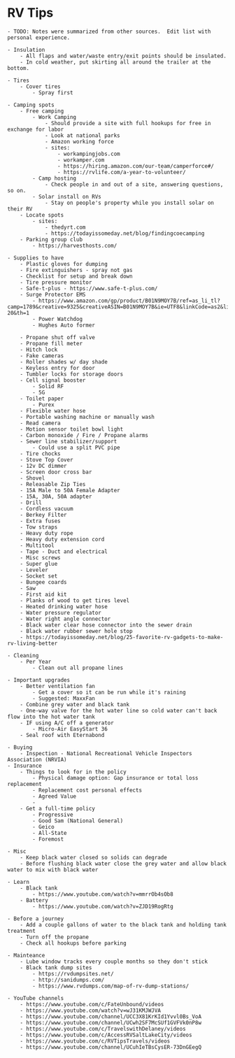 # RV Tips
	- TODO: Notes were summarized from other sources.  Edit list with personal experience.

	- Insulation
		- All flaps and water/waste entry/exit points should be insulated.
		- In cold weather, put skirting all around the trailer at the bottom.

	- Tires
		- Cover tires
			- Spray first

	- Camping spots
		- Free camping
			- Work Camping
				- Should provide a site with full hookups for free in exchange for labor
				- Look at national parks
				- Amazon working force
				- sites:
					- workampingjobs.com
					- workamper.com
					- https://hiring.amazon.com/our-team/camperforce#/
					- https://rvlife.com/a-year-to-volunteer/
			- Camp hosting
				- Check people in and out of a site, answering questions, so on.
			- Solar install on RVs
				- Stay on people's property while you install solar on their RV
		- Locate spots
			- sites:
				- thedyrt.com
				- https://todayissomeday.net/blog/findingcoecamping
		- Parking group club
			- https://harvesthosts.com/

	- Supplies to have
		- Plastic gloves for dumping
		- Fire extinguishers - spray not gas
		- Checklist for setup and break down
		- Tire pressure monitor
		- Safe-t-plus - https://www.safe-t-plus.com/
		- Surge Protector EMS
			- https://www.amazon.com/gp/product/B01N9MOY7B/ref=as_li_tl?camp=1789&creative=9325&creativeASIN=B01N9MOY7B&ie=UTF8&linkCode=as2&linkId=b78a15b86a086b7c8c2ca182f0838a0e&tag=youmeandtherv-20&th=1
			- Power Watchdog
			- Hughes Auto former

		- Propane shut off valve
		- Propane fill meter
		- Hitch lock
		- Fake cameras
		- Roller shades w/ day shade
		- Keyless entry for door
		- Tumbler locks for storage doors
		- Cell signal booster
			- Solid RF
			- 5G
		- Toilet paper
			- Purex
		- Flexible water hose
		- Portable washing machine or manually wash
		- Read camera
		- Motion sensor toilet bowl light
		- Carbon monoxide / Fire / Propane alarms
		- Sewer line stabilizer/support
			- Could use a split PVC pipe
		- Tire chocks
		- Stove Top Cover
		- 12v DC dimmer
		- Screen door cross bar
		- Shovel
		- Releasable Zip Ties
		- 15A Male to 50A Female Adapter
		- 15A, 30A, 50A adapter
		- Drill
		- Cordless vacuum
		- Berkey Filter
		- Extra fuses
		- Tow straps
		- Heavy duty rope
		- Heavy duty extension cord
		- Multitool
		- Tape - Duct and electrical
		- Misc screws
		- Super glue
		- Leveler
		- Socket set
		- Bungee coards
		- Saw
		- First aid kit
		- Planks of wood to get tires level
		- Heated drinking water hose
		- Water pressure regulator
		- Water right angle connector
		- Black water clear hose connector into the sewer drain
		- Black water rubber sewer hole stop
		- https://todayissomeday.net/blog/25-favorite-rv-gadgets-to-make-rv-living-better

	- Cleaning
		- Per Year
			- Clean out all propane lines

	- Important upgrades
		- Better ventilation fan
			- Get a cover so it can be run while it's raining
			- Suggested: MaxxFan
		- Combine grey water and black tank
		- One-way valve for the hot water line so cold water can't back flow into the hot water tank
		- IF using A/C off a generator
			- Micro-Air EasyStart 36
		- Seal roof with Eternabond

	- Buying
		- Inspection - National Recreational Vehicle Inspectors Association (NRVIA)
	- Insurance
		- Things to look for in the policy
			- Physical damage option: Gap insurance or total loss replacement
			- Replacement cost personal effects
			- Agreed Value
			- 
		- Get a full-time policy
			- Progressive
			- Good Sam (National General) 
			- Geico
			- All-State
			- Foremost

	- Misc
		- Keep black water closed so solids can degrade
		- Before flushing black water close the grey water and allow black water to mix with black water

	- Learn
		- Black tank
			- https://www.youtube.com/watch?v=mmrrOb4sOb8
		- Battery
			- https://www.youtube.com/watch?v=ZJD19RogRtg

	- Before a journey
		- Add a couple gallons of water to the black tank and holding tank treatment
		- Turn off the propane
		- Check all hookups before parking

	- Mainteance
		- Lube window tracks every couple months so they don't stick
		- Black tank dump sites
			- https://rvdumpsites.net/
			- http://sanidumps.com/
			- https://www.rvdumps.com/map-of-rv-dump-stations/

	- YouTube channels
		- https://www.youtube.com/c/FateUnbound/videos
		- https://www.youtube.com/watch?v=wJ31KMJWJVA
		- https://www.youtube.com/channel/UCC3X81KrKId1Yvvl0Bs_VoA
		- https://www.youtube.com/channel/UCwh2SF7McSUf1GVFVk0nP8w
		- https://www.youtube.com/c/TravelswithDelaney/videos
		- https://www.youtube.com/c/AccessRVSaltLakeCity/videos
		- https://www.youtube.com/c/RVTipsTravels/videos
		- https://www.youtube.com/channel/UCuhIeTBsCysER-73DnGEegQ
